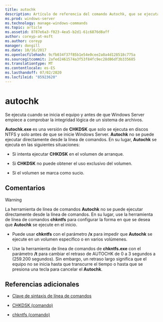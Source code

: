 ```yaml
---
title: autochk
description: Artículo de referencia del comando Autochk, que se ejecuta cuando se inicia el equipo y antes de Windows Server a partir de la comprobación de la integridad lógica de un sistema de archivos.
ms.prod: windows-server
ms.technology: manage-windows-commands
ms.topic: article
ms.assetid: 8787e6a3-f023-4ea5-b2d1-61c6876d8aff
author: coreyp-at-msft
ms.author: coreyp
manager: dongill
ms.date: 10/16/2017
ms.openlocfilehash: 9cfb034f37f85b1e54e0cee2a8a4d128518c775a
ms.sourcegitcommit: 2afed2461574a3f53f84fc9ec28d86df3b335685
ms.translationtype: MT
ms.contentlocale: es-ES
ms.lasthandoff: 07/02/2020
ms.locfileid: "85923620"
---
```

# <a name="autochk"></a>autochk

Se ejecuta cuando se inicia el equipo y antes de que Windows Server empiece a comprobar la integridad lógica de un sistema de archivos.

**Autochk.exe** es una versión de **CHKDSK** que solo se ejecuta en discos NTFS y solo antes de que se inicie Windows Server. **Autochk** no se puede ejecutar directamente desde la línea de comandos. En su lugar, **Autochk** se ejecuta en las siguientes situaciones:

- Si intenta ejecutar **CHKDSK** en el volumen de arranque.

- Si **CHKDSK** no puede obtener el uso exclusivo del volumen.

- Si el volumen se marca como sucio.

## <a name="remarks"></a>Comentarios

> [!WARNING]
> La herramienta de línea de comandos **Autochk** no se puede ejecutar directamente desde la línea de comandos. En su lugar, use la herramienta de línea de comandos **chkntfs** para configurar la forma en que se desea que **Autochk** se ejecute en el inicio.
>
> - Puede usar **chkntfs** con el parámetro **/x** para impedir que **Autochk** se ejecute en un volumen específico o en varios volúmenes.
>
> - Use la herramienta de línea de comandos de **chkntfs.exe** con el parámetro **/t** para cambiar el retraso de AUTOCHK de 0 a 3 segundos a (259.200 segundos). Sin embargo, un retraso largo significa que el equipo no se inicia hasta que transcurre el tiempo o hasta que se presiona una tecla para cancelar el **Autochk**.

## <a name="additional-references"></a>Referencias adicionales

- [Clave de sintaxis de línea de comandos](command-line-syntax-key.md)

- [CHKDSK (comando)](chkdsk.md)

- [chkntfs (comando)](chkntfs.md)
